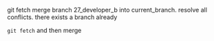 git fetch 
merge branch 27_developer_b into current_branch. resolve all conflicts. there exists a branch already

`git fetch` and then merge
